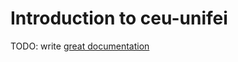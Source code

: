 # Introduction to ceu-unifei

TODO: write [great documentation](http://jacobian.org/writing/what-to-write/)
